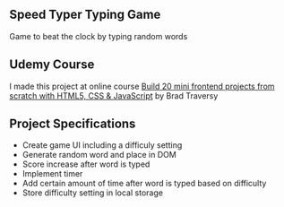 ## Speed Typer Typing Game

Game to beat the clock by typing random words

## Udemy Course

I made this project at online course [Build 20 mini frontend projects from scratch with HTML5, CSS & JavaScript](https://www.udemy.com/course/web-projects-with-vanilla-javascript/) by Brad Traversy

## Project Specifications

- Create game UI including a difficuly setting
- Generate random word and place in DOM
- Score increase after word is typed
- Implement timer
- Add certain amount of time after word is typed based on difficulty
- Store difficulty setting in local storage
